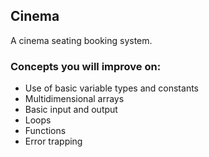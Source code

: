 ## Cinema
A cinema seating booking system.

### Concepts you will improve on:

- Use of basic variable types and constants
- Multidimensional arrays
- Basic input and output
- Loops
- Functions
- Error trapping
